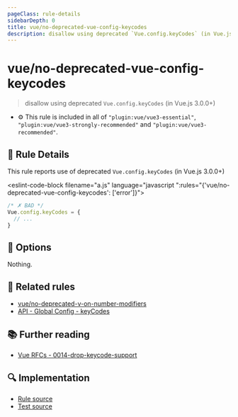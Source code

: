 ```yaml
---
pageClass: rule-details
sidebarDepth: 0
title: vue/no-deprecated-vue-config-keycodes
description: disallow using deprecated `Vue.config.keyCodes` (in Vue.js 3.0.0+)
---
```

# vue/no-deprecated-vue-config-keycodes
> disallow using deprecated `Vue.config.keyCodes` (in Vue.js 3.0.0+)

- :gear: This rule is included in all of `"plugin:vue/vue3-essential"`, `"plugin:vue/vue3-strongly-recommended"` and `"plugin:vue/vue3-recommended"`.

## :book: Rule Details

This rule reports use of deprecated `Vue.config.keyCodes` (in Vue.js 3.0.0+)

<eslint-code-block filename="a.js" language="javascript ":rules="{'vue/no-deprecated-vue-config-keycodes': ['error']}">

```js
/* ✗ BAD */
Vue.config.keyCodes = {
  // ...
}
```

</eslint-code-block>

## :wrench: Options

Nothing.

## :couple: Related rules

- [vue/no-deprecated-v-on-number-modifiers]
- [API - Global Config - keyCodes]

[vue/no-deprecated-v-on-number-modifiers]: ./no-deprecated-v-on-number-modifiers.md
[API - Global Config - keyCodes]: https://vuejs.org/v2/api/#keyCodes

## :books: Further reading

- [Vue RFCs - 0014-drop-keycode-support](https://github.com/vuejs/rfcs/blob/master/active-rfcs/0014-drop-keycode-support.md)

## :mag: Implementation

- [Rule source](https://github.com/vuejs/eslint-plugin-vue/blob/master/lib/rules/no-deprecated-vue-config-keycodes.js)
- [Test source](https://github.com/vuejs/eslint-plugin-vue/blob/master/tests/lib/rules/no-deprecated-vue-config-keycodes.js)
